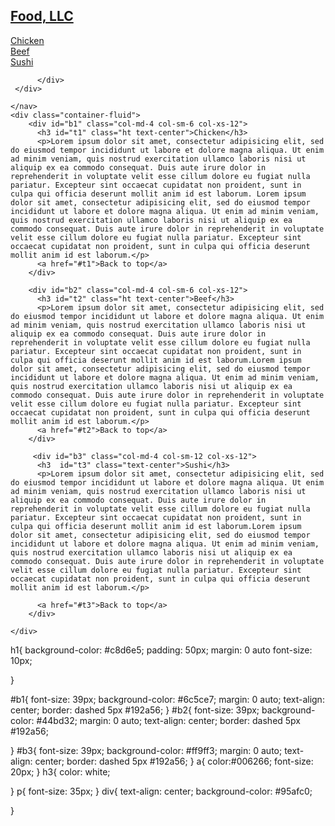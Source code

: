 <!DOCTYPE html>
<html>
<head>
	<meta charset="utf-8">
	<link rel="stylesheet" type="text/css" href="Style.css">
	<title>Module 3 Solution</title>
</head>
<body>
	<nav id="header-nav" class="navbar navbar-expand-lg navbar-light bg-secondary">
      <a class="navbar-brand" href="#">
      	<h1>Food, LLC</h1>
      </a>
      <div class="collapse navbar-collapse" id="navbarSupportedContent">
        <div class="container text-center visible-xs">
            <div id="menuitem" class="container ">
              <div><a href="#t1">Chicken</a></div>
              <div><a href="#t2">Beef</a></div>
              <div><a href="#t3">Sushi</a></div>
            </div>
        </div>

          </div>
     </div>

    </nav>
    <div class="container-fluid">
        <div id="b1" class="col-md-4 col-sm-6 col-xs-12">
          <h3 id="t1" class="ht text-center">Chicken</h3>
          <p>Lorem ipsum dolor sit amet, consectetur adipisicing elit, sed do eiusmod tempor incididunt ut labore et dolore magna aliqua. Ut enim ad minim veniam, quis nostrud exercitation ullamco laboris nisi ut aliquip ex ea commodo consequat. Duis aute irure dolor in reprehenderit in voluptate velit esse cillum dolore eu fugiat nulla pariatur. Excepteur sint occaecat cupidatat non proident, sunt in culpa qui officia deserunt mollit anim id est laborum. Lorem ipsum dolor sit amet, consectetur adipisicing elit, sed do eiusmod tempor incididunt ut labore et dolore magna aliqua. Ut enim ad minim veniam, quis nostrud exercitation ullamco laboris nisi ut aliquip ex ea commodo consequat. Duis aute irure dolor in reprehenderit in voluptate velit esse cillum dolore eu fugiat nulla pariatur. Excepteur sint occaecat cupidatat non proident, sunt in culpa qui officia deserunt mollit anim id est laborum.</p>
          <a href="#t1">Back to top</a>
        </div>

        <div id="b2" class="col-md-4 col-sm-6 col-xs-12">
          <h3 id="t2" class="ht text-center">Beef</h3>
          <p>Lorem ipsum dolor sit amet, consectetur adipisicing elit, sed do eiusmod tempor incididunt ut labore et dolore magna aliqua. Ut enim ad minim veniam, quis nostrud exercitation ullamco laboris nisi ut aliquip ex ea commodo consequat. Duis aute irure dolor in reprehenderit in voluptate velit esse cillum dolore eu fugiat nulla pariatur. Excepteur sint occaecat cupidatat non proident, sunt in culpa qui officia deserunt mollit anim id est laborum.Lorem ipsum dolor sit amet, consectetur adipisicing elit, sed do eiusmod tempor incididunt ut labore et dolore magna aliqua. Ut enim ad minim veniam, quis nostrud exercitation ullamco laboris nisi ut aliquip ex ea commodo consequat. Duis aute irure dolor in reprehenderit in voluptate velit esse cillum dolore eu fugiat nulla pariatur. Excepteur sint occaecat cupidatat non proident, sunt in culpa qui officia deserunt mollit anim id est laborum.</p>
          <a href="#t2">Back to top</a>
        </div>

         <div id="b3" class="col-md-4 col-sm-12 col-xs-12">
          <h3  id="t3" class="text-center">Sushi</h3>
          <p>Lorem ipsum dolor sit amet, consectetur adipisicing elit, sed do eiusmod tempor incididunt ut labore et dolore magna aliqua. Ut enim ad minim veniam, quis nostrud exercitation ullamco laboris nisi ut aliquip ex ea commodo consequat. Duis aute irure dolor in reprehenderit in voluptate velit esse cillum dolore eu fugiat nulla pariatur. Excepteur sint occaecat cupidatat non proident, sunt in culpa qui officia deserunt mollit anim id est laborum.Lorem ipsum dolor sit amet, consectetur adipisicing elit, sed do eiusmod tempor incididunt ut labore et dolore magna aliqua. Ut enim ad minim veniam, quis nostrud exercitation ullamco laboris nisi ut aliquip ex ea commodo consequat. Duis aute irure dolor in reprehenderit in voluptate velit esse cillum dolore eu fugiat nulla pariatur. Excepteur sint occaecat cupidatat non proident, sunt in culpa qui officia deserunt mollit anim id est laborum.</p>
          
          <a href="#t3">Back to top</a>
        </div>

    </div>

 

</body>
</html>


h1{
	background-color: #c8d6e5;
    padding: 50px;
    margin: 0 auto
    font-size: 10px;

}

#b1{
	font-size: 39px;
	background-color: #6c5ce7;
	margin: 0 auto;
 	text-align: center;
 	border: dashed 5px #192a56;
 }
 #b2{
 	font-size: 39px;
 	background-color: #44bd32;
	margin: 0 auto;
 	text-align: center;
 	border: dashed 5px #192a56;

 }
 #b3{
 	font-size: 39px;
 	background-color: #ff9ff3;
	margin: 0 auto;
 	text-align: center;
 	border: dashed 5px #192a56;
 }
a{
	color:#006266;
	font-size: 20px;
}
h3{
	color: white;

}
p{
	font-size: 35px;
}
div{
	text-align: center;
	background-color: #95afc0;

}
